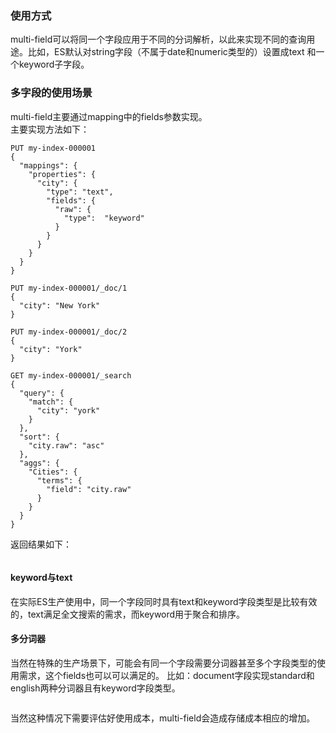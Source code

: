 ### 使用方式
multi-field可以将同一个字段应用于不同的分词解析，以此来实现不同的查询用途。比如，ES默认对string字段（不属于date和numeric类型的）设置成text 和一个keyword子字段。
### 多字段的使用场景
multi-field主要通过mapping中的fields参数实现。  
主要实现方法如下：
```
PUT my-index-000001
{
  "mappings": {
    "properties": {
      "city": {
        "type": "text",
        "fields": {
          "raw": { 
            "type":  "keyword"
          }
        }
      }
    }
  }
}

PUT my-index-000001/_doc/1
{
  "city": "New York"
}

PUT my-index-000001/_doc/2
{
  "city": "York"
}

GET my-index-000001/_search
{
  "query": {
    "match": {
      "city": "york" 
    }
  },
  "sort": {
    "city.raw": "asc" 
  },
  "aggs": {
    "Cities": {
      "terms": {
        "field": "city.raw" 
      }
    }
  }
}
```
返回结果如下：  
```
```
#### keyword与text
在实际ES生产使用中，同一个字段同时具有text和keyword字段类型是比较有效的，text满足全文搜索的需求，而keyword用于聚合和排序。

#### 多分词器
当然在特殊的生产场景下，可能会有同一个字段需要分词器甚至多个字段类型的使用需求，这个fields也可以可以满足的。
比如：document字段实现standard和english两种分词器且有keyword字段类型。  
```
```
当然这种情况下需要评估好使用成本，multi-field会造成存储成本相应的增加。
